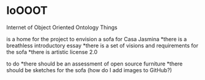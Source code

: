# IoOOOT
Internet of Object Oriented Ontology Things

is a home for the project to envision a sofa for Casa Jasmina
*there is a breathless introductory essay
*there is a set of visions and requirements for the sofa
*there is artistic license 2.0

to do
*there should be an assessment of open source furniture
*there should be sketches for the sofa (how do I add images to GitHub?)
